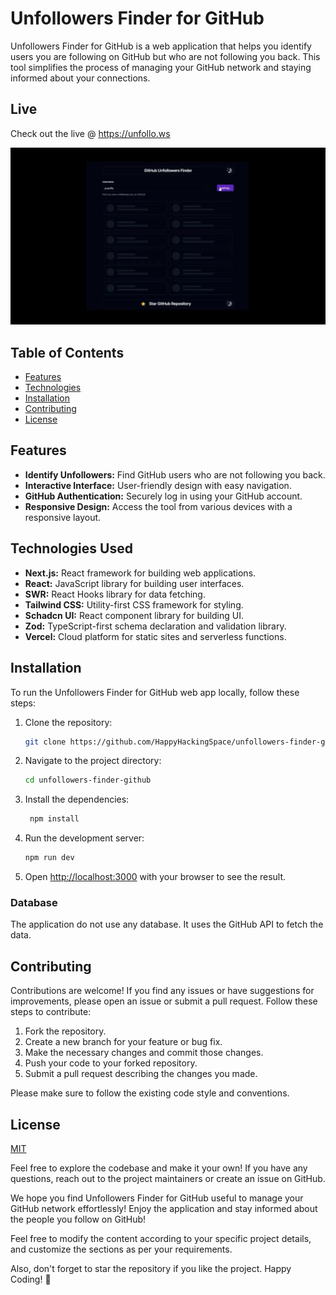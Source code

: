 # Unfollowers Finder for GitHub

Unfollowers Finder for GitHub is a web application that helps you identify users you are following on GitHub but who are not following you back. This tool simplifies the process of managing your GitHub network and staying informed about your connections.

## Live 
Check out the live @ https://unfollo.ws

![Unfollowers Finder](/public/images/unfollowers-finder-github.gif)

## Table of Contents

- [Features](#features)
- [Technologies](#technologies)
- [Installation](#installation)
- [Contributing](#contributing)
- [License](#license)

## Features

- **Identify Unfollowers:** Find GitHub users who are not following you back.
- **Interactive Interface:** User-friendly design with easy navigation.
- **GitHub Authentication:** Securely log in using your GitHub account.
- **Responsive Design:** Access the tool from various devices with a responsive layout.

## Technologies Used

- **Next.js:** React framework for building web applications.
- **React:** JavaScript library for building user interfaces.
- **SWR:** React Hooks library for data fetching.
- **Tailwind CSS:** Utility-first CSS framework for styling.
- **Schadcn UI:** React component library for building UI.
- **Zod:** TypeScript-first schema declaration and validation library.
- **Vercel:** Cloud platform for static sites and serverless functions.

## Installation

To run the Unfollowers Finder for GitHub web app locally, follow these steps:

1. Clone the repository:

   ```bash
   git clone https://github.com/HappyHackingSpace/unfollowers-finder-github.git
    ```

2. Navigate to the project directory:

   ```bash
   cd unfollowers-finder-github
   ```

3. Install the dependencies:

   ```bash
    npm install
    ```

4. Run the development server:

   ```bash
   npm run dev
   ```

6. Open [http://localhost:3000](http://localhost:3000) with your browser to see the result.

### Database
The application do not use any database. It uses the GitHub API to fetch the data.

## Contributing

Contributions are welcome! If you find any issues or have suggestions for improvements, please open an issue or submit a pull request. Follow these steps to contribute:

1. Fork the repository.
2. Create a new branch for your feature or bug fix.
3. Make the necessary changes and commit those changes.
4. Push your code to your forked repository.
5. Submit a pull request describing the changes you made.

Please make sure to follow the existing code style and conventions.

## License

[MIT](https://choosealicense.com/licenses/mit/)

Feel free to explore the codebase and make it your own! If you have any questions, reach out to the project maintainers or create an issue on GitHub.

We hope you find Unfollowers Finder for GitHub useful to manage your GitHub network effortlessly! Enjoy the application and stay informed about the people you follow on GitHub!

Feel free to modify the content according to your specific project details, and customize the sections as per your requirements.

Also, don't forget to star the repository if you like the project. Happy Coding! :rocket:
